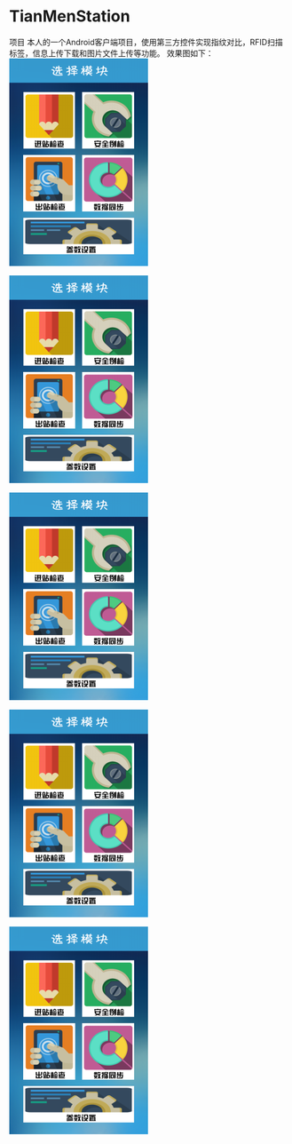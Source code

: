 # TianMenStation
项目
本人的一个Android客户端项目，使用第三方控件实现指纹对比，RFID扫描标签，信息上传下载和图片文件上传等功能。
效果图如下：
![image](https://github.com/1036711153/TianMenStation/blob/master/res/drawable-nodpi/picture8.png)

![image](https://github.com/1036711153/TianMenStation/blob/master/res/drawable-nodpi/picture8.png)

![image](https://github.com/1036711153/TianMenStation/blob/master/res/drawable-nodpi/picture8.png)

![image](https://github.com/1036711153/TianMenStation/blob/master/res/drawable-nodpi/picture8.png)

![image](https://github.com/1036711153/TianMenStation/blob/master/res/drawable-nodpi/picture8.png)

